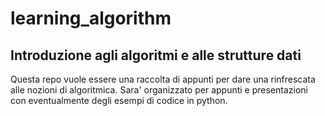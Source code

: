 # learning_algorithm
## Introduzione agli algoritmi e alle strutture dati
Questa repo vuole essere una raccolta di appunti per dare una rinfrescata alle nozioni di algoritmica.
Sara' organizzato per appunti e presentazioni con eventualmente degli esempi di codice in python.
